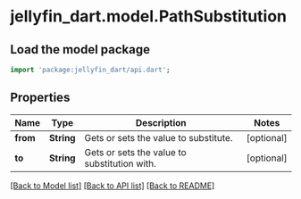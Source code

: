 # jellyfin_dart.model.PathSubstitution

## Load the model package
```dart
import 'package:jellyfin_dart/api.dart';
```

## Properties
Name | Type | Description | Notes
------------ | ------------- | ------------- | -------------
**from** | **String** | Gets or sets the value to substitute. | [optional] 
**to** | **String** | Gets or sets the value to substitution with. | [optional] 

[[Back to Model list]](../README.md#documentation-for-models) [[Back to API list]](../README.md#documentation-for-api-endpoints) [[Back to README]](../README.md)


